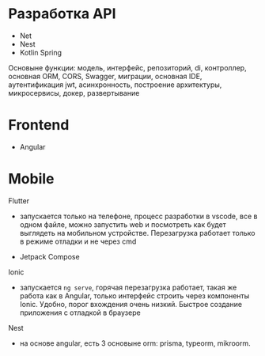 # Разработка API

- Net
- Nest
- Kotlin Spring

Основыне функции: модель, интерфейс, репозиторий, di, контроллер, основная ORM, CORS, Swagger, миграции, основная IDE, аутентификация jwt, асинхронность, построение архитектуры, микросервисы, докер, развертывание

# Frontend

- Angular

# Mobile

Flutter

- запускается только на телефоне, процесс разработки в vscode, все в одном файле, можно запустить web и посмотреть как будет выглядеть на мобильном устройстве. Перезагрузка работает только в режиме отладки и не через cmd

- Jetpack Compose

Ionic

- запускается `ng serve`, горячая перезагрузка работает, такая же работа как в Angular, только интерфейс строить через компоненты Ionic. Удобно, порог вхождения очень низкий. Быстрое создание приложения с отладкой в браузере

Nest

- на основе angular, есть 3 основыне orm: prisma, typeorm, mikroorm.  